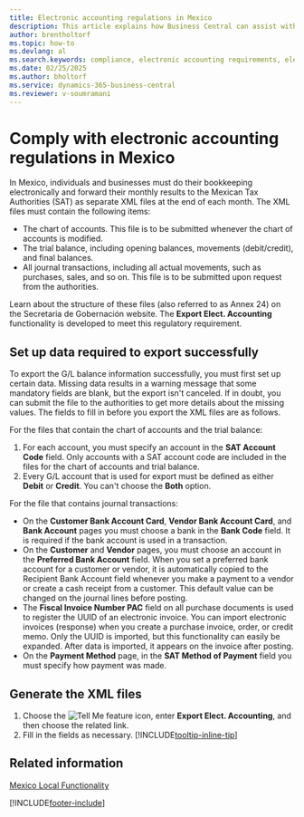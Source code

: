 ```yaml
---
title: Electronic accounting regulations in Mexico
description: This article explains how Business Central can assist with compliance regarding electronic accounting requirements in Mexico.
author: brentholtorf
ms.topic: how-to
ms.devlang: al
ms.search.keywords: compliance, electronic accounting requirements, electronic accounting
ms.date: 02/25/2025
ms.author: bholtorf
ms.service: dynamics-365-business-central
ms.reviewer: v-soumramani
---
```


# Comply with electronic accounting regulations in Mexico

In Mexico, individuals and businesses must do their bookkeeping electronically and forward their monthly results to the Mexican Tax Authorities (SAT) as separate XML files at the end of each month. The XML files must contain the following items:

* The chart of accounts. This file is to be submitted whenever the chart of accounts is modified.  
* The trial balance, including opening balances, movements (debit/credit), and final balances.  
* All journal transactions, including all actual movements, such as purchases, sales, and so on. This file is to be submitted upon request from the authorities.

Learn about the structure of these files (also referred to as Annex 24) on the Secretaria de Gobernación website. The **Export Elect. Accounting** functionality is developed to meet this regulatory requirement.

## Set up data required to export successfully

To export the G/L balance information successfully, you must first set up certain data. Missing data results in a warning message that some mandatory fields are blank, but the export isn't canceled. If in doubt, you can submit the file to the authorities to get more details about the missing values. The fields to fill in before you export the XML files are as follows.

For the files that contain the chart of accounts and the trial balance:

1. For each account, you must specify an account in the **SAT Account Code** field. Only accounts with a SAT account code are included in the files for the chart of accounts and trial balance.
1. Every G/L account that is used for export must be defined as either **Debit** or **Credit**. You can't choose the **Both** option.

For the file that contains journal transactions:

* On the **Customer Bank Account Card**, **Vendor Bank Account Card**, and **Bank Account** pages you must choose a bank in the **Bank Code** field. It is required if the bank account is used in a transaction.
* On the **Customer** and **Vendor** pages, you must choose an account in the **Preferred Bank Account** field. When you set a preferred bank account for a customer or vendor, it is automatically copied to the Recipient Bank Account field whenever you make a payment to a vendor or create a cash receipt from a customer. This default value can be changed on the journal lines before posting.
* The **Fiscal Invoice Number PAC** field on all purchase documents is used to register the UUID of an electronic invoice. You can import electronic invoices (response) when you create a purchase invoice, order, or credit memo. Only the UUID is imported, but this functionality can easily be expanded. After data is imported, it appears on the invoice after posting.
* On the **Payment Method** page, in the **SAT Method of Payment** field you must specify how payment was made.

## Generate the XML files

1. Choose the ![Tell Me feature](../../media/ui-search/search_small.png "Tell me what you want to do") icon, enter **Export Elect. Accounting**, and then choose the related link.
1. Fill in the fields as necessary. [!INCLUDE[tooltip-inline-tip](../../includes/tooltip-inline-tip_md.md)]

## Related information

[Mexico Local Functionality](mexico-local-functionality.md)

[!INCLUDE[footer-include](../../includes/footer-banner.md)]
